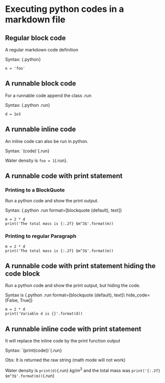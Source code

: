 
# Executing python codes in a markdown file


## Regular block code

A regular markdown code definition

Syntax: \{.python}

```{.python }
e = 'foo'
```

## A runnable block code

For a runnable code append the class .run

Syntax: \{.python .run}

```{.python .run}
d = 1e3
```

## A runnable inline code

An inline code can also be run in python.

Syntax: \`(code)\`\{.run\}

Water density is `foo = 1`{.run}.

## A runnable code with print statement

### Printing to a BlockQuote

Run a python code and show the print output. 

Syntax: \{.python .run format=[blockquote (default), text]\}

```{.python .run}
m = 2 * d
print('The total mass is {:.2f} $m^3$'.format(m))
```

### Printing to regular Paragraph

```{.python .run format=text}
m = 2 * d
print('The total mass is {:.2f} $m^3$'.format(m))
```

## A runnable code with print statement hiding the code block

Run a python code and show the print output, but hiding the code.

Syntax is \{.python .run format=[blockquote (default), text]\ hide_code=[False, True]}

```{.python .run hide_code=True}
m = 2 * d
print('Variable d is {}'.format(d))
```

## A runnable inline code with print statement

It will replace the inline code by the print function output

Syntax: \`(print(code))\`\{.run\}

Obs: It is returned the raw string (math mode will not work)

Water density is `print(d)`{.run} $kg/m^3$ and the total mass was `print('{:.2f} $m^3$'.format(m))`{.run}

